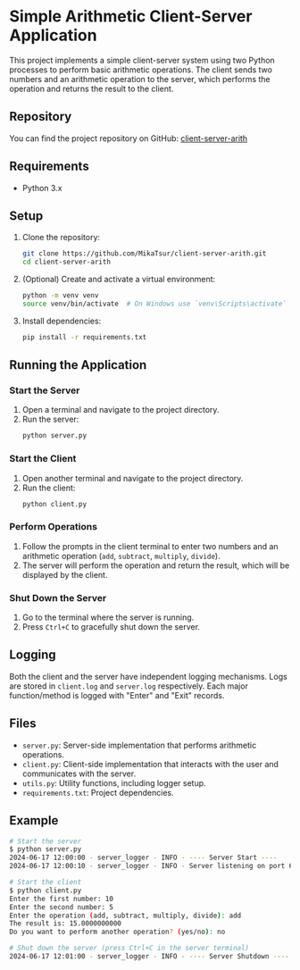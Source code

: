 # Simple Arithmetic Client-Server Application

This project implements a simple client-server system using two Python processes to perform basic arithmetic operations. The client sends two numbers and an arithmetic operation to the server, which performs the operation and returns the result to the client.

## Repository

You can find the project repository on GitHub: [client-server-arith](https://github.com/MikaTsur/client-server-arith)

## Requirements

- Python 3.x

## Setup

1. Clone the repository:
    ```sh
    git clone https://github.com/MikaTsur/client-server-arith.git
    cd client-server-arith
    ```

2. (Optional) Create and activate a virtual environment:
    ```sh
    python -m venv venv
    source venv/bin/activate  # On Windows use `venv\Scripts\activate`
    ```

3. Install dependencies:
    ```sh
    pip install -r requirements.txt
    ```

## Running the Application

### Start the Server

1. Open a terminal and navigate to the project directory.
2. Run the server:
    ```sh
    python server.py
    ```

### Start the Client

1. Open another terminal and navigate to the project directory.
2. Run the client:
    ```sh
    python client.py
    ```

### Perform Operations

1. Follow the prompts in the client terminal to enter two numbers and an arithmetic operation (`add`, `subtract`, `multiply`, `divide`).
2. The server will perform the operation and return the result, which will be displayed by the client.

### Shut Down the Server

1. Go to the terminal where the server is running.
2. Press `Ctrl+C` to gracefully shut down the server.

## Logging

Both the client and the server have independent logging mechanisms. Logs are stored in `client.log` and `server.log` respectively. Each major function/method is logged with "Enter" and "Exit" records.

## Files

- `server.py`: Server-side implementation that performs arithmetic operations.
- `client.py`: Client-side implementation that interacts with the user and communicates with the server.
- `utils.py`: Utility functions, including logger setup.
- `requirements.txt`: Project dependencies.

## Example

```sh
# Start the server
$ python server.py
2024-06-17 12:00:00 - server_logger - INFO - ---- Server Start ----
2024-06-17 12:00:10 - server_logger - INFO - Server listening on port 65432

# Start the client
$ python client.py
Enter the first number: 10
Enter the second number: 5
Enter the operation (add, subtract, multiply, divide): add
The result is: 15.0000000000
Do you want to perform another operation? (yes/no): no

# Shut down the server (press Ctrl+C in the server terminal)
2024-06-17 12:01:00 - server_logger - INFO - ---- Server Shutdown ----
